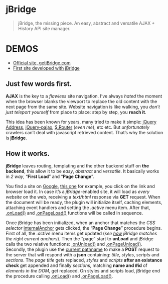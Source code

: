 jBridge
=======

> jBridge, the missing piece. An easy, abstract and versatile AJAX + History API site manager.

DEMOS
======
+ [Official site, getjBridge.com](http://getjbridge.com/)
+ [First site developed with jBridge](http://www.lafarfallaeilgirasole.com/)

Just few words first.
-------

**AJAX** is the key to a *flawless* site navigation.
I’ve always *hated* the moment when the browser blanks the viewport to replace the old content with the next page from the same site. Website navigation is like walking, you *don’t just teleport yourself* from place to place: step by step, you **reach it**.

This idea has been known for years, many tried to make it simple: [jQuery Address](http://www.asual.com/jquery/address/), [jQuery-pajax](https://github.com/defunkt/jquery-pjax), [$.Router]("http://router.laserdesignstudio.it/) (*even me*), etc etc.
But *unfortunately* crawlers can’t deal with javascript retrieved content. That’s why the solution is **jBridge**.


How it works.
-------

**jBridge** leaves routing, templating and the other backend stuff on **the backend**, this allow it to be *easy*, *abstract* and *versatile*.
It basically works in *2 way*, “**First Load**” and “**Page Change**”.

You find a site on [Google](http://google.com), [this one](http://getjbridge.com/) for example, you click on the link and browser load it.
In case it’s a *jBridge*-enabled site, it will load as *every website* on the web, receiving a *text/html* response via **GET** request.
When the document will be ready, the plugin will initialize itself, caching elements, attaching event handlers and setting the *.active* menu item.
After that, [.onLoad()](http://getjbridge.com/documentation#onLoad) and [.onPageLoad()](http://getjbridge.com/documentation#onPageLoad) functions will be called in sequence.

Once jBridge has been initialized, when an anchor that matches the *CSS selector* [internalAnchor](http://getjbridge.com/documentation#internalAnchor) gets clicked, the “**Page Change**” procedure begins.
First of all, the *.active* menu items get updated (*see [how](http://getjbridge.com/documentation#menuManagement) jBridge matches the right current anchors*). Then the “page” start to **unLoad** and jBridge calls the two relative functions: [.onUnload()](http://getjbridge.com/documentation#onUnload) and [.onPageUnload()](http://getjbridge.com/documentation#onPageUnload).
Secondly, the plugin use the [current pathname](http://getjbridge.com/documentation#currentPathname) to make a **POST** request to the server that will respond with a **json** containing: *title*, *styles*, *scripts* and *sections*. The *page title* gets replaced, *styles* and *scripts* **after an existance check** get appended and finally *section*s, matching **name and #id** of *elements in the DOM*, get replaced.
On styles and scripts load, jBridge end the procedure calling [.onLoad()](http://getjbridge.com/documentation#onLoad) and [.onPageLoad()](http://getjbridge.com/documentation#onPageLoad).
